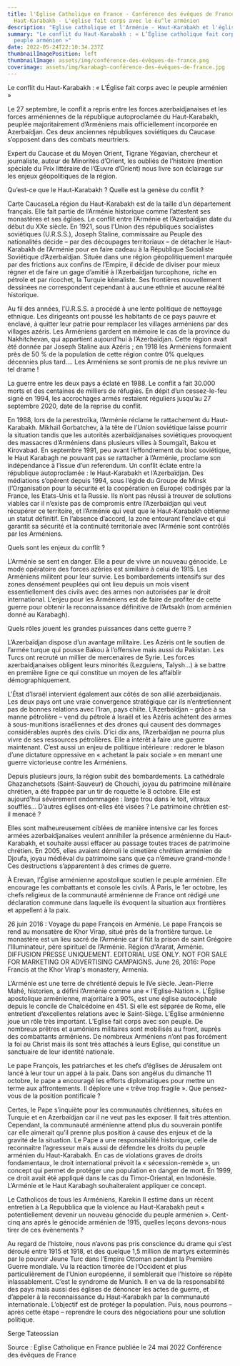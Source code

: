 ```yaml
---
title: l'Eglise Catholique en France - Conférence des évêques de France et le
  Haut-Karabakh - L'église fait corps avec le êu^le arménien
description: "Eglise catholique et l'Arménie - Haut-Karabakh et l'église catholique "
summary: "Le conflit du Haut-Karabakh : « L’Église catholique fait corps avec le
  peuple arménien »"
date: 2022-05-24T22:10:34.237Z
thumbnailImagePosition: left
thumbnailImage: assets/img/conférence-des-évêques-de-france.png
coverimage: assets/img/karabagh-conférence-des-évêques-de-france.jpg
---
```

Le conflit du Haut-Karabakh : « L’Église fait corps avec le peuple arménien »

Le 27 septembre, le conflit a repris entre les forces azerbaidjanaises et les forces arméniennes de la république autoproclamée du Haut-Karabakh, peuplée majoritairement d’Arméniens mais officiellement incorporée en Azerbaïdjan. Ces deux anciennes républiques soviétiques du Caucase s’opposent dans des combats meurtriers.

 Expert du Caucase et du Moyen Orient, Tigrane Yégavian, chercheur et journaliste, auteur de Minorités d’Orient, les oubliés de l’histoire (mention spéciale du Prix littéraire de l’Œuvre d’Orient) nous livre son éclairage sur les enjeux géopolitiques de la région.



Qu’est-ce que le Haut-Karabakh ? Quelle est la genèse du conflit ?

Carte CaucaseLa région du Haut-Karabakh est de la taille d’un département français. Elle fait partie de l’Arménie historique comme l’attestent ses monastères et ses églises. Le conflit entre l’Arménie et l’Azerbaïdjan date du début du XXe siècle. En 1921, sous l’Union des républiques socialistes soviétiques (U.R.S.S.), Joseph Staline, commissaire au Peuple des nationalités décide – par des découpages territoriaux – de détacher le Haut-Karabakh de l’Arménie pour en faire cadeau à la République Socialiste Soviétique d’Azerbaïdjan. Située dans une région géopolitiquement marquée par des frictions aux confins de l’Empire, il décide de diviser pour mieux régner et de faire un gage d’amitié à l’Azerbaïdjan turcophone, riche en pétrole et par ricochet, la Turquie kémaliste. Ses frontières nouvellement dessinées ne correspondent cependant à aucune ethnie et aucune réalité historique.

Au fil des années, l’U.R.S.S. a procédé à une lente politique de nettoyage ethnique. Les dirigeants ont poussé les habitants de ce pays pauvre et enclavé, à quitter leur patrie pour remplacer les villages arméniens par des villages azéris. Les Arméniens gardent en mémoire le cas de la province du Nakhitchevan, qui appartient aujourd’hui à l’Azerbaïdjan. Cette région avait été donnée par Joseph Staline aux Azéris ; en 1918 les Arméniens formaient près de 50 % de la population de cette région contre 0% quelques décennies plus tard…. Les Arméniens se sont promis de ne plus revivre un tel drame !




La guerre entre les deux pays a éclaté en 1988. Le conflit a fait 30.000 morts et des centaines de milliers de réfugiés. En dépit d’un cessez-le-feu signé en 1994, les accrochages armés restaient réguliers jusqu’au 27 septembre 2020, date de la reprise du conflit.



En 1988, lors de la perestroïka, l’Arménie réclame le rattachement du Haut-Karabakh. Mikhaïl Gorbatchev, à la tête de l’Union soviétique laisse pourrir la situation tandis que les autorités azerbaïdjanaises soviétiques provoquent des massacres d’Arméniens dans plusieurs villes à Soumgaït, Bakou et Kirovabad. En septembre 1991, peu avant l’effondrement du bloc soviétique, le Haut Karabagh ne pouvant pas se rattacher à l’Arménie, proclame son indépendance à l’issue d’un referendum. Un conflit éclate entre la république autoproclamée : le Haut-Karabakh et l’Azerbaïdjan. Des médiations s’opèrent depuis 1994, sous l’égide du Groupe de Minsk (l’Organisation pour la sécurité et la coopération en Europe) codirigés par la France, les Etats-Unis et la Russie. Ils n’ont pas réussi à trouver de solutions viables car il n’existe pas de compromis entre l’Azerbaïdjan qui veut récupérer ce territoire, et l’Arménie qui veut que le Haut-Karabakh obtienne un statut définitif. En l’absence d’accord, la zone entourant l’enclave et qui garantit sa sécurité et la continuité territoriale avec l’Arménie sont contrôlés par les Arméniens.

Quels sont les enjeux du conflit ?




L’Arménie se sent en danger. Elle a peur de vivre un nouveau génocide. Le mode opératoire des forces azéries est similaire à celui de 1915. Les Arméniens militent pour leur survie. Les bombardements intensifs sur des zones densément peuplées qui ont lieu depuis un mois visent essentiellement des civils avec des armes non autorisées par le droit international. L’enjeu pour les Arméniens est de faire de profiter de cette guerre pour obtenir la reconnaissance définitive de l’Artsakh (nom arménien donné au Karabagh).



Quels rôles jouent les grandes puissances dans cette guerre ?

L’Azerbaïdjan dispose d’un avantage militaire. Les Azéris ont le soutien de l’armée turque qui pousse Bakou à l’offensive mais aussi du Pakistan. Les Turcs ont recruté un millier de mercenaires de Syrie. Les forces azerbaidjanaises obligent leurs minorités (Lezguiens, Talysh…)  à se battre en première ligne ce qui constitue un moyen de les affaiblir démographiquement.



L’État d’Israël intervient également aux côtés de son allié azerbaïdjanais. Les deux pays ont une vraie convergence stratégique car ils n’entretiennent pas de bonnes relations avec l’Iran, pays chiite. L’Azerbaïdjan – grâce à sa manne pétrolière – vend du pétrole à Israël et les Azéris achètent des armes à sous-munitions israéliennes et des drones qui causent des dommages considérables auprès des civils. D’ici dix ans, l’Azerbaïdjan ne pourra plus vivre de ses ressources pétrolières. Elle a intérêt à faire une guerre maintenant. C’est aussi un enjeu de politique intérieure : redorer le blason d’une dictature oppressive en « achetant la paix sociale » en menant une guerre victorieuse contre les Arméniens.



Depuis plusieurs jours, la région subit des bombardements. La cathédrale Ghazanchetsots (Saint-Sauveur) de Chouchi, joyau du patrimoine millénaire chrétien, a été frappée par un tir de roquette le 8 octobre. Elle est aujourd’hui sévèrement endommagée : large trou dans le toit, vitraux soufflés…  D’autres églises ont-elles été visées ? Le patrimoine chrétien est-il menacé ?

Elles sont malheureusement ciblées de manière intensive car les forces armées azerbaidjanaises veulent annihiler la présence arménienne du Haut-Karabakh, et souhaite aussi effacer au passage toutes traces de patrimoine chrétien. En 2005, elles avaient démoli le cimetière chrétien arménien de Djoufa, joyau médiéval du patrimoine sans que ça n’émeuve grand-monde ! Ces destructions s’apparentent à des crimes de guerre.



À Erevan, l’Église arménienne apostolique soutien le peuple arménien. Elle encourage les combattants et console les civils. À Paris, le 1er octobre, les chefs religieux de la communauté arménienne de France ont rédigé une déclaration commune dans laquelle ils évoquent la situation aux frontières et appellent à la paix.

26 juin 2016 : Voyage du pape François en Arménie. Le pape François se rend au monsatère de Khor Virap, situé près de la frontière turque. Le monastère est un lieu sacré de l’Arménie car il fût la prison de saint Grégoire l’Illuminateur, père spirituel de l’Arménie. Région d'Ararat, Arménie. DIFFUSION PRESSE UNIQUEMENT. EDITORIAL USE ONLY. NOT FOR SALE FOR MARKETING OR ADVERTISING CAMPAIGNS. June 26, 2016: Pope Francis at the Khor Virap's monastery, Armenia.



L’Arménie est une terre de chrétienté depuis le IVe siècle. Jean-Pierre Mahé, historien, a défini l’Arménie comme une « l’Eglise-Nation ». L’Église apostolique arménienne, majoritaire à 90%, est une église autocéphale depuis le concile de Chalcédoine en 451. Si elle est séparée de Rome, elle entretient d’excellentes relations avec le Saint-Siège. L’Église arménienne joue un rôle très important. L’Eglise fait corps avec son peuple. De nombreux prêtres et aumôniers militaires sont mobilisés au front, auprès des combattants arméniens. De nombreux Arméniens n’ont pas forcément la foi au Christ mais ils sont très attachés à leurs Eglise, qui constitue un sanctuaire de leur identité nationale.



Le pape François, les patriarches et les chefs d’églises de Jérusalem ont lancé à leur tour un appel à la paix. Dans son angélus du dimanche 11 octobre, le pape a encouragé les efforts diplomatiques pour mettre un terme aux affrontements. Il déplore une « trêve trop fragile ». Que pensez-vous de la position pontificale ?

Certes, le Pape s’inquiète pour les communautés chrétiennes, situées en Turquie et en Azerbaïdjan car il ne veut pas les exposer. Il fait très attention. Cependant, la communauté arménienne attend plus du souverain pontife car elle aimerait qu’il prenne plus position à cause des enjeux et de la gravité de la situation. Le Pape a une responsabilité historique, celle de reconnaitre l’agresseur mais aussi de défendre les droits du peuple arménien du Haut-Karabakh. En cas de violations graves de droits fondamentaux, le droit international prévoit la « sécession-remède », un concept qui permet de protéger une population en danger de mort. En 1999, ce droit avait été appliqué dans le cas du Timor-Oriental, en Indonésie. L’Arménie et le Haut Karabagh souhaiteraient appliquer ce concept.



Le Catholicos de tous les Arméniens, Karekin II estime dans un récent entretien à La Repubblica que la violence au Haut-Karabakh peut « potentiellement devenir un nouveau génocide du peuple arménien ». Cent-cinq ans après le génocide arménien de 1915, quelles leçons devons-nous tirer de ces évènements ?

Au regard de l’histoire, nous n’avons pas pris conscience du drame qui s’est déroulé entre 1915 et 1918, et des quelque 1,5 million de martyrs exterminés par le pouvoir Jeune Turc dans l’Empire Ottoman pendant la Première Guerre mondiale. Vu la réaction timorée de l’Occident et plus particulièrement de l’Union européenne, il semblerait que l’histoire se répète inlassablement. C’est le syndrome de Munich. Il en va de la responsabilité des pays mais aussi des églises de dénoncer les actes de guerre, et d’appeler à la reconnaissance du Haut-Karabakh par la communauté internationale. L’objectif est de protéger la population. Puis, nous pourrons – après cette étape – reprendre le cours des négociations pour une solution politique.

Serge Tateossian 
 
Source : Eglise Catholique en France publiée le 24 mai 2022
         Conférence des évêques de France